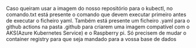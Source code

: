 Caso queiram usar a imagem do nosso repositório para o kubectl, no comando.txt está presente o comando que devem executar primeiro antes de executar o ficheiro yaml.
Também está presente um ficheiro .yaml para o github actions na pasta .github para criarem uma imagem compatível com o AKS(Azure Kubernetes Service) e o Raspberry pi. Só precisem de mudar o container registry para que seja mandado para a vossa base de dados
